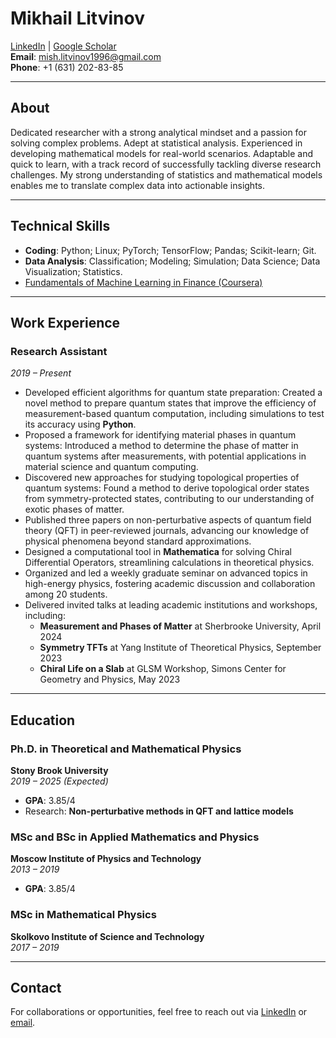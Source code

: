 # Mikhail Litvinov

[LinkedIn](https://www.linkedin.com/in/mikhail-litvinov/) | [Google Scholar](https://scholar.google.com/citations?user=CQ7GvCkAAAAJ&hl=en)  
**Email**: mish.litvinov1996@gmail.com  
**Phone**: +1 (631) 202-83-85  

---

## About
Dedicated researcher with a strong analytical mindset and a passion for solving complex problems. Adept at statistical analysis. Experienced in developing mathematical models for real-world scenarios. Adaptable and quick to learn, with a track record of successfully tackling diverse research challenges. My strong understanding of statistics and mathematical models enables me to translate complex data into actionable insights.

---

## Technical Skills
- **Coding**: Python; Linux; PyTorch; TensorFlow; Pandas; Scikit-learn; Git.
- **Data Analysis**: Classification; Modeling; Simulation; Data Science; Data Visualization; Statistics.
- [Fundamentals of Machine Learning in Finance (Coursera)](https://coursera.org/share/e93cdcd77e01136f273618f97fab8d6d)

---

## Work Experience

### Research Assistant  
*2019 – Present*  
- Developed efficient algorithms for quantum state preparation: Created a novel method to prepare quantum states that improve the efficiency of measurement-based quantum computation, including simulations to test its accuracy using **Python**.
- Proposed a framework for identifying material phases in quantum systems: Introduced a method to determine the phase of matter in quantum systems after measurements, with potential applications in material science and quantum computing.
- Discovered new approaches for studying topological properties of quantum systems: Found a method to derive topological order states from symmetry-protected states, contributing to our understanding of exotic phases of matter.
- Published three papers on non-perturbative aspects of quantum field theory (QFT) in peer-reviewed journals, advancing our knowledge of physical phenomena beyond standard approximations.
- Designed a computational tool in **Mathematica** for solving Chiral Differential Operators, streamlining calculations in theoretical physics.
- Organized and led a weekly graduate seminar on advanced topics in high-energy physics, fostering academic discussion and collaboration among 20 students.
- Delivered invited talks at leading academic institutions and workshops, including:
  - **Measurement and Phases of Matter** at Sherbrooke University, April 2024
  - **Symmetry TFTs** at Yang Institute of Theoretical Physics, September 2023
  - **Chiral Life on a Slab** at GLSM Workshop, Simons Center for Geometry and Physics, May 2023

---

## Education

### Ph.D. in Theoretical and Mathematical Physics  
**Stony Brook University**  
*2019 – 2025 (Expected)*  
- **GPA**: 3.85/4  
- Research: **Non-perturbative methods in QFT and lattice models**

### MSc and BSc in Applied Mathematics and Physics  
**Moscow Institute of Physics and Technology**  
*2013 – 2019*  
- **GPA**: 3.85/4  

### MSc in Mathematical Physics  
**Skolkovo Institute of Science and Technology**  
*2017 – 2019*

---

## Contact
For collaborations or opportunities, feel free to reach out via [LinkedIn](https://www.linkedin.com/in/mikhail-litvinov/) or [email](mailto:mish.litvinov1996@gmail.com).
